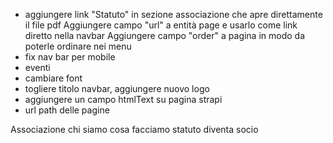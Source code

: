 - aggiungere link "Statuto" in sezione associazione che apre direttamente il file pdf
	Aggiungere campo "url" a entità page e usarlo come link diretto nella navbar
	Aggiungere campo "order" a pagina in modo da poterle ordinare nei menu
- fix nav bar per mobile
- eventi
- cambiare font
- togliere titolo navbar, aggiungere nuovo logo
- aggiungere un campo htmlText su pagina strapi
- url path delle pagine

Associazione 
 	chi siamo 
 	cosa facciamo
 	statuto 
 	diventa socio
